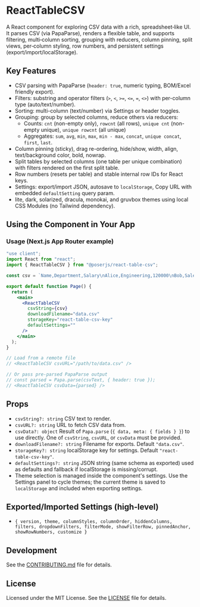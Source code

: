 # ReactTableCSV

A React component for exploring CSV data with a rich, spreadsheet‑like UI. It parses CSV (via PapaParse), renders a flexible table, and supports filtering, multi‑column sorting, grouping with reducers, column pinning, split views, per‑column styling, row numbers, and persistent settings (export/import/localStorage).

## Key Features
- CSV parsing with PapaParse (`header: true`, numeric typing, BOM/Excel friendly export).
- Filters: substring and operator filters (`>`, `<`, `>=`, `<=`, `=`, `<>`) with per-column type (auto/text/number).
- Sorting: multi-column (text/number) via Settings or header toggles.
- Grouping: group by selected columns, reduce others via reducers:
  - Counts: `cnt` (non-empty only), `rowcnt` (all rows), `unique cnt` (non-empty unique), `unique rowcnt` (all unique)
  - Aggregates: `sum`, `avg`, `min`, `max`, `min - max`, `concat`, `unique concat`, `first`, `last`.
- Column pinning (sticky), drag re-ordering, hide/show, width, align, text/background color, bold, nowrap.
- Split tables by selected columns (one table per unique combination) with filters rendered on the first split table.
- Row numbers (resets per table) and stable internal row IDs for React keys.
- Settings: export/import JSON, autosave to `localStorage`, Copy URL with embedded `defaultSetting` query param.
- lite, dark, solarized, dracula, monokai, and gruvbox themes using local CSS Modules (no Tailwind dependency).

## Using the Component in Your App

### Usage (Next.js App Router example)
```jsx
"use client";
import React from "react";
import { ReactTableCSV } from "@poserjs/react-table-csv";

const csv = `Name,Department,Salary\nAlice,Engineering,120000\nBob,Sales,90000`;

export default function Page() {
  return (
    <main>
      <ReactTableCSV
        csvString={csv}
        downloadFilename="data.csv"
        storageKey="react-table-csv-key"
        defaultSettings=""
      />
    </main>
  );
}

// Load from a remote file
// <ReactTableCSV csvURL="/path/to/data.csv" />

// Or pass pre-parsed PapaParse output
// const parsed = Papa.parse(csvText, { header: true });
// <ReactTableCSV csvData={parsed} />
```

## Props
- `csvString?: string` CSV text to render.
- `csvURL?: string` URL to fetch CSV data from.
- `csvData?: object` Result of `Papa.parse` (`{ data, meta: { fields } }`) to use directly.
  One of `csvString`, `csvURL`, or `csvData` must be provided.
- `downloadFilename?: string` Filename for exports. Default `"data.csv"`.
- `storageKey?: string` localStorage key for settings. Default `"react-table-csv-key"`.
- `defaultSettings?: string` JSON string (same schema as exported) used as defaults and fallback if localStorage is missing/corrupt.
- Theme selection is managed inside the component's settings. Use the Settings panel to cycle themes; the current theme is saved to `localStorage` and included when exporting settings.

## Exported/Imported Settings (high‑level)
- `{ version, theme, columnStyles, columnOrder, hiddenColumns, filters, dropdownFilters, filterMode, showFilterRow, pinnedAnchor, showRowNumbers, customize }`

## Development
See the [CONTRIBUTING.md](./CONTRIBUTING.md) file for details.

## License
Licensed under the MIT License. See the [LICENSE](./LICENSE) file for details.

